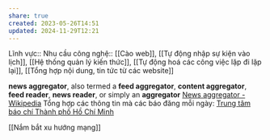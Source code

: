 ```yaml
---
share: true
created: 2023-05-26T14:51
updated: 2024-11-29T12:21
---
```

Lĩnh vực:: 
Nhu cầu công nghệ:: [[Cào web]], [[Tự động nhập sự kiện vào lịch]], [[Hệ thống quản lý kiến thức]], [[Tự động hoá các công việc lặp đi lặp lại]], [[Tổng hợp nội dung, tin tức từ các website]]

**news aggregator**, also termed a **feed aggregator**, **content aggregator**, **feed reader**, **news reader**, or simply an **aggregator**
[News aggregator - Wikipedia](https://en.wikipedia.org/wiki/News_aggregator)
Tổng hợp các thông tin mà các báo đăng mỗi ngày: [Trung tâm báo chí Thành phố Hồ Chí Minh](https://ttbc-hcm.gov.vn/)

[[Nắm bắt xu hướng mạng]]